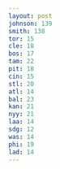 ```yaml
---
layout: post
johnson: 139
smith: 138
tor: 15
cle: 18
bos: 17
tam: 22
pit: 18
cin: 15
stl: 20
atl: 14
bal: 23
kan: 21
nyy: 21
laa: 14
sdg: 12
was: 14
phi: 19
lad: 14
---
```

